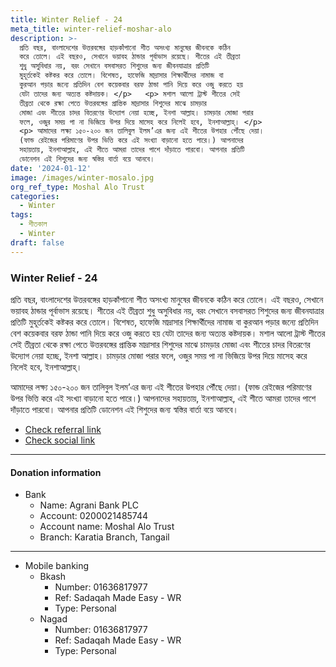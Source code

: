 ```yaml
---
title: Winter Relief - 24
meta_title: winter-relief-moshar-alo
description: >-
  প্রতি বছর, বাংলাদেশের উত্তরবঙ্গের হাড়কাঁপানো শীত অসংখ্য মানুষের জীবনকে কঠিন
  করে তোলে। এই বছরও, সেখানে ভয়াবহ ঠান্ডার পূর্বাভাস রয়েছে। শীতের এই তীব্রতা
  শুধু অসুবিধার নয়, বরং সেখানে বসবাসরত শিশুদের জন্য জীবনযাত্রার প্রতিটি
  মুহূর্তকেই কষ্টকর করে তোলে। বিশেষত, হাফেজি মাদ্রাসার শিক্ষার্থীদের নামাজ বা
  কুরআন পড়ার জন্যে প্রতিদিন বেশ কয়েকবার বরফ ঠান্ডা পানি দিয়ে করে ওজু করতে হয়
  যেটা তাদের জন্য অত্যন্ত কষ্টদায়ক। </p>   <p> মশাল আলো ট্রাস্ট শীতের সেই
  তীব্রতা থেকে রক্ষা পেতে উত্তরবঙ্গের প্রান্তিক মাদ্রাসার শিশুদের মাঝে চামড়ার
  মোজা এবং শীতের চাদর বিতরণের উদ্যোগ নেয়া হচ্ছে, ইনশা আল্লাহ। চামড়ার মোজা পরার
  ফলে, ওজুর সময় পা না ভিজিয়ে উপর দিয়ে মাসেহ করে নিলেই হবে, ইনশাআল্লাহ্‌। </p>  
  <p> আমাদের লক্ষ্য ১৫০-২০০ জন তালিবুল ইলম’এর জন্য এই শীতের উপহার পৌঁছে দেয়া।
  (ফান্ড রেইজের পরিমাণের উপর ভিত্তি করে এই সংখ্যা বাড়ানো হতে পারে।) আপনাদের
  সহায়তায়, ইনশাআল্লাহ, এই শীতে আমরা তাদের পাশে দাঁড়াতে পারবো। আপনার প্রতিটি
  ডোনেশন এই শিশুদের জন্য স্বস্তির বার্তা বয়ে আনবে।
date: '2024-01-12'
image: /images/winter-mosalo.jpg
org_ref_type: Moshal Alo Trust
categories:
  - Winter
tags:
  - শীতকাল
  - Winter
draft: false
---
```

### Winter Relief - 24

প্রতি বছর, বাংলাদেশের উত্তরবঙ্গের হাড়কাঁপানো শীত অসংখ্য মানুষের জীবনকে কঠিন করে তোলে। এই বছরও, সেখানে ভয়াবহ ঠান্ডার পূর্বাভাস রয়েছে। শীতের এই তীব্রতা শুধু অসুবিধার নয়, বরং সেখানে বসবাসরত শিশুদের জন্য জীবনযাত্রার প্রতিটি মুহূর্তকেই কষ্টকর করে তোলে। বিশেষত, হাফেজি মাদ্রাসার শিক্ষার্থীদের নামাজ বা কুরআন পড়ার জন্যে প্রতিদিন বেশ কয়েকবার বরফ ঠান্ডা পানি দিয়ে করে ওজু করতে হয় যেটা তাদের জন্য অত্যন্ত কষ্টদায়ক। মশাল আলো ট্রাস্ট শীতের সেই তীব্রতা থেকে রক্ষা পেতে উত্তরবঙ্গের প্রান্তিক মাদ্রাসার শিশুদের মাঝে চামড়ার মোজা এবং শীতের চাদর বিতরণের উদ্যোগ নেয়া হচ্ছে, ইনশা আল্লাহ। চামড়ার মোজা পরার ফলে, ওজুর সময় পা না ভিজিয়ে উপর দিয়ে মাসেহ করে নিলেই হবে, ইনশাআল্লাহ্‌।  

আমাদের লক্ষ্য ১৫০-২০০ জন তালিবুল ইলম’এর জন্য এই শীতের উপহার পৌঁছে দেয়া। (ফান্ড রেইজের পরিমাণের উপর ভিত্তি করে এই সংখ্যা বাড়ানো হতে পারে।) আপনাদের সহায়তায়, ইনশাআল্লাহ, এই শীতে আমরা তাদের পাশে দাঁড়াতে পারবো। আপনার প্রতিটি ডোনেশন এই শিশুদের জন্য স্বস্তির বার্তা বয়ে আনবে।

* [Check referral link](https://www.facebook.com/tanzil.sshuvo)
* [Check social link](https://www.facebook.com/share/3JMVoeTmEJd8uSwU/)

***

#### **Donation information**

* Bank
  * Name: Agrani Bank PLC
  * Account: 0200021485744
  * Account name: Moshal Alo Trust
  * Branch: Karatia Branch, Tangail

***

* Mobile banking
  * Bkash 
    * Number: 01636817977
    * Ref: Sadaqah Made Easy - WR
    * Type: Personal
  * Nagad
    * Number: 01636817977
    * Ref: Sadaqah Made Easy - WR
    * Type: Personal
